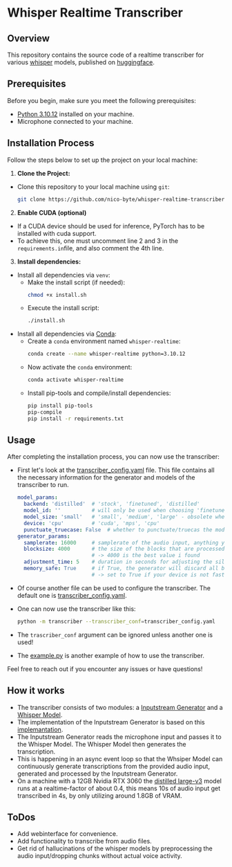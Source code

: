 # Whisper Realtime Transcriber

## Overview

This repository contains the source code of a realtime transcriber for various [whisper](https://github.com/openai/whisper) models, published on [huggingface](https://github.com/huggingface/transformers).

## Prerequisites

Before you begin, make sure you meet the following prerequisites:

- [Python 3.10.12](https://www.python.org) installed on your machine.
- Microphone connected to your machine.

## Installation Process

Follow the steps below to set up the project on your local machine:

1. **Clone the Project:**
  - Clone this repository to your local machine using `git`:
    ```bash
    git clone https://github.com/nico-byte/whisper-realtime-transcriber
    ```

2. **Enable CUDA (optional)**
  - If a CUDA device should be used for inference, PyTorch has to be installed with cuda support.
  - To achieve this, one must uncomment line 2 and 3 in the `requirements.in`file, and also comment the 4th line.

3. **Install dependencies:**
  - Install all dependencies via `venv`:
    - Make the install script (if needed):
      ```bash
      chmod +x install.sh
      ```
    - Execute the install script:
      ```bash
      ./install.sh
      ```
  - Install all dependencies via [Conda](https://anaconda.org):
    - Create a `conda` environment named `whisper-realtime`:
      ```bash
      conda create --name whisper-realtime python=3.10.12
      ```
    - Now activate the `conda` environment:
      ```bash
      conda activate whisper-realtime
      ```
    - Install pip-tools and compile/install dependencies:
      ```bash
      pip install pip-tools
      pip-compile
      pip install -r requirements.txt
      ```


## Usage

After completing the installation process, you can now use the transcriber:

- First let's look at the [transcriber_config.yaml](./transcriber_config.yaml) file. This file contains all the necessary information for the generator and models of the transcriber to run.
  ```yaml
  model_params:
    backend: 'distilled'  # 'stock', 'finetuned', 'distilled'
    model_id: ''          # will only be used when choosing 'finetuned' as backend
    model_size: 'small'   # 'small', 'medium', 'large' - obsolete when using a custom model_id
    device: 'cpu'         # 'cuda', 'mps', 'cpu'
    punctuate_truecase: False  # whether to punctuate/truecas the model output or not because in partial trnascriptions these might be worng
  generator_params:
    samplerate: 16000     # samplerate of the audio input, anything you like
    blocksize: 4000       # the size of the blocks that are processed by the generator at once, anything you like
                          # -> 4000 is the best value i found
    adjustment_time: 5    # duration in seconds for adjusting the silence threshold
    memory_safe: True     # if True, the generator will discard all buffers that are generated during model inference 
                          # -> set to True if your device is not fast enough to keep up with the generator
  ```

- Of course another file can be used to configure the transcriber. The default one is [transcriber_config.yaml](./transcriber_config.yaml).

- One can now use the transcriber like this:
  ```bash
  python -m transcriber --transcriber_conf=transcriber_config.yaml
  ```

- The `trascriber_conf` argument can be ignored unless another one is used!

- The [example.py](./example.py) is another example of how to use the transcriber.

Feel free to reach out if you encounter any issues or have questions!

## How it works

- The transcriber consists of two modules: a [Inputstream Generator](./transcriber/InputStreamGenerator.py) and a [Whisper Model](./transcriber/whisper_models/WhisperBase.py).
- The implementation of the Inputstream Generator is based on this [implemantation](https://github.com/tobiashuttinger/openai-whisper-realtime).
- The Inputstream Generator reads the microphone input and passes it to the Whisper Model. The Whisper Model then generates the transcription.
- This is happening in an async event loop so that the Whsiper Model can continuously generate transcriptions from the provided audio input, generated and processed by the Inputstream Generator.
- On a machine with a 12GB Nvidia RTX 3060 the [distilled large-v3](https://github.com/huggingface/distil-whisper) model runs at a realtime-factor of about 0.4, this means 10s of audio input get transcribed in 4s, by only utilizing around 1.8GB of VRAM.

## ToDos

- Add webinterface for convenience.
- Add functionality to transcribe from audio files.
- Get rid of hallucinations of the whisper models by preprocessing the audio input/dropping chunks without actual voice activity.